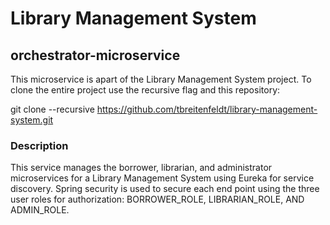 # Library Management System
## orchestrator-microservice

This microservice is apart of the Library Management System project. To clone the entire project use the recursive flag and this repository:

git clone --recursive https://github.com/tbreitenfeldt/library-management-system.git

### Description

This service manages the borrower, librarian, and administrator microservices for a Library Management System using Eureka for service discovery. Spring security is used to secure each end point using the three user roles for authorization: BORROWER_ROLE, LIBRARIAN_ROLE, AND ADMIN_ROLE.
